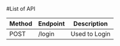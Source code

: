 #List of API

| Method | Endpoint  | Description  |
|---|---|---|
| POST |  /login | Used to Login |
